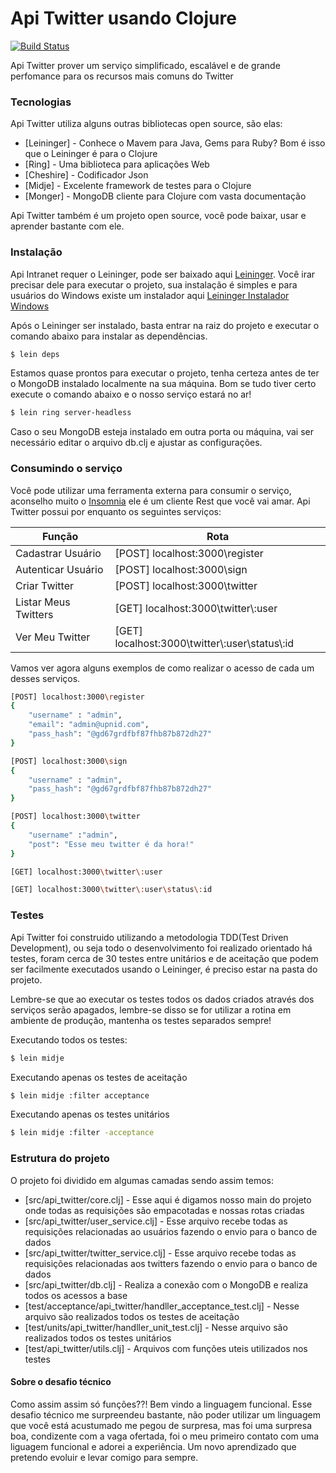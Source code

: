 # Api Twitter usando Clojure

[![Build Status](https://travis-ci.org/joemccann/dillinger.svg?branch=master)](https://travis-ci.org/joemccann/dillinger)

Api Twitter prover um serviço simplificado, escalável e de grande perfomance para os recursos mais comuns do Twitter

### Tecnologias

Api Twitter utiliza alguns outras bibliotecas open source, são elas:

* [Leininger] - Conhece o Mavem para Java, Gems para Ruby? Bom é isso que o Leininger é para o Clojure
* [Ring] - Uma biblioteca para aplicações Web
* [Cheshire] - Codificador Json
* [Midje] - Excelente framework de testes para o Clojure
* [Monger] - MongoDB cliente para Clojure com vasta documentação

Api Twitter também é um projeto open source, você pode baixar, usar e aprender bastante com ele.
 

### Instalação

Api Intranet requer o Leininger, pode ser baixado aqui  [Leininger](https://leiningen.org/). Você irar precisar dele para executar o projeto, sua instalação é simples e para usuários do Windows existe um instalador aqui [Leininger Instalador Windows ](https://djpowell.github.io/leiningen-win-installer/) 

Após o Leininger ser instalado, basta entrar na raiz do projeto e executar o comando abaixo para instalar as dependências.

```sh
$ lein deps
```

Estamos quase prontos para executar o projeto, tenha certeza antes de ter o MongoDB instalado localmente na sua máquina.  Bom se tudo tiver certo execute o comando abaixo e o nosso serviço estará no ar!

```sh
$ lein ring server-headless
```

Caso o seu MongoDB esteja instalado em outra porta ou máquina, vai ser necessário editar o arquivo db.clj e ajustar as configurações.


### Consumindo o serviço

Você pode utilizar uma ferramenta externa para consumir o serviço, aconselho muito o [Insomnia](https://insomnia.rest/) ele é um cliente Rest que você vai amar. Api Twitter possui por enquanto os seguintes serviços:

| Função | Rota |
| ------ | ------ |
| Cadastrar Usuário |[POST] localhost:3000\register |
| Autenticar Usuário |[POST] localhost:3000\sign |
| Criar Twitter |[POST] localhost:3000\twitter|
| Listar Meus Twitters | [GET] localhost:3000\twitter\\:user |
| Ver Meu Twitter |[GET] localhost:3000\twitter\\:user\status\\:id |

Vamos ver agora alguns exemplos de como realizar o acesso de cada um desses serviços.

```sh
[POST] localhost:3000\register
{
	"username" : "admin", 
	"email": "admin@upnid.com", 
	"pass_hash": "@gd67grdfbf87fhb87b872dh27"
}
```

```sh
[POST] localhost:3000\sign 
{
	"username" : "admin", 
	"pass_hash": "@gd67grdfbf87fhb87b872dh27"
}
```

```sh
[POST] localhost:3000\twitter
{
	"username" :"admin", 
	"post": "Esse meu twitter é da hora!"
}
```

```sh
[GET] localhost:3000\twitter\:user
```

```sh
[GET] localhost:3000\twitter\:user\status\:id
```
### Testes

Api Twitter foi construido utilizando a metodologia TDD(Test Driven Development), ou seja todo o desenvolvimento foi realizado orientado há testes, foram cerca de 30 testes entre unitários e de aceitação que podem ser facilmente executados usando o Leininger, é preciso estar na pasta do projeto.

Lembre-se que ao executar os testes todos os dados criados através dos serviços serão apagados, lembre-se disso se for utilizar a rotina em ambiente de produção, mantenha os testes separados sempre! 

Executando todos os testes:
```sh
$ lein midje
```
Executando apenas os testes de aceitação
```sh
$ lein midje :filter acceptance
```
Executando apenas os testes unitários
```sh
$ lein midje :filter -acceptance
```

### Estrutura do projeto

O projeto foi dividido em algumas camadas sendo assim temos:

* [src/api_twitter/core.clj] - Esse aqui é digamos nosso main do projeto onde todas as requisições são empacotadas e nossas rotas criadas
* [src/api_twitter/user_service.clj] - Esse arquivo recebe todas as requisições relacionadas ao usuários fazendo o envio para o banco de dados
* [src/api_twitter/twitter_service.clj] - Esse arquivo recebe todas as requisições relacionadas aos twitters fazendo o envio para o banco de dados
* [src/api_twitter/db.clj] - Realiza a conexão com o MongoDB e realiza todos os acessos a base
* [test/acceptance/api_twitter/handller_acceptance_test.clj] - Nesse arquivo são realizados todos os testes de aceitação
* [test/units/api_twitter/handller_unit_test.clj] - Nesse arquivo são realizados todos os testes unitários
* [test/api_twitter/utils.clj] - Arquivos com funções uteis utilizados nos testes

#### Sobre o desafio técnico

Como assim assim só funções??! Bem vindo a linguagem funcional. Esse desafio técnico me surpreendeu bastante, não poder utilizar um linguagem que você está acustumado me pegou de surpresa, mas foi uma surpresa boa, condizente com a vaga ofertada, foi o meu primeiro contato com uma liguagem funcional e adorei a experiência. Um novo aprendizado que pretendo evoluir e levar comigo para sempre.








